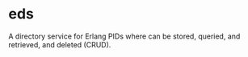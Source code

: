 # eds
A directory service for Erlang PIDs where can be stored, queried, and retrieved, and deleted (CRUD).
